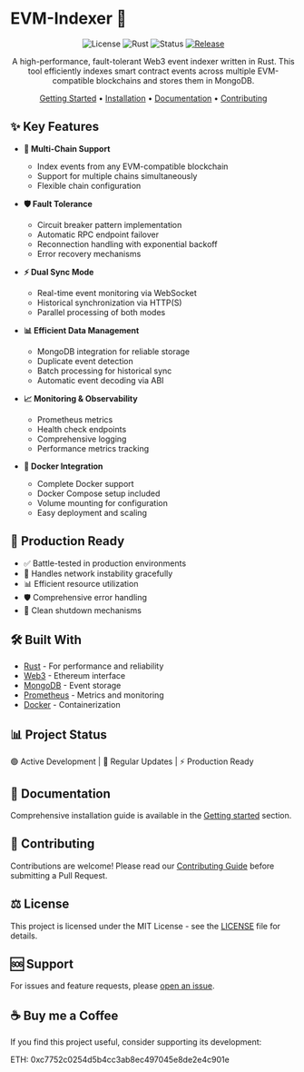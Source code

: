 # EVM-Indexer 🚀

<div align="center">

![License](https://img.shields.io/badge/license-MIT-blue.svg)
![Rust](https://img.shields.io/badge/rust-1.82+-orange.svg)
![Status](https://img.shields.io/badge/status-production_ready-green.svg)
[![Release](https://github.com/mrzigha/evm-indexer/actions/workflows/release.yml/badge.svg?branch=main)](https://github.com/mrzigha/evm-indexer/actions/workflows/release.yml)

A high-performance, fault-tolerant Web3 event indexer written in Rust. This tool efficiently indexes smart contract events across multiple EVM-compatible blockchains and stores them in MongoDB.

[Getting Started](docs/getting_started.md) •
[Installation](docs/installation/) •
[Documentation](docs/) •
[Contributing](CONTRIBUTING.md)

</div>

## ✨ Key Features

- **🔗 Multi-Chain Support**
  - Index events from any EVM-compatible blockchain
  - Support for multiple chains simultaneously
  - Flexible chain configuration

- **🛡️ Fault Tolerance**
  - Circuit breaker pattern implementation
  - Automatic RPC endpoint failover
  - Reconnection handling with exponential backoff
  - Error recovery mechanisms

- **⚡ Dual Sync Mode**
  - Real-time event monitoring via WebSocket
  - Historical synchronization via HTTP(S)
  - Parallel processing of both modes

- **📊 Efficient Data Management**
  - MongoDB integration for reliable storage
  - Duplicate event detection
  - Batch processing for historical sync
  - Automatic event decoding via ABI

- **📈 Monitoring & Observability**
  - Prometheus metrics
  - Health check endpoints
  - Comprehensive logging
  - Performance metrics tracking

- **🐳 Docker Integration**
  - Complete Docker support
  - Docker Compose setup included
  - Volume mounting for configuration
  - Easy deployment and scaling

## 🚀 Production Ready

- ✅ Battle-tested in production environments
- 🔄 Handles network instability gracefully
- 📊 Efficient resource utilization
- 🛡️ Comprehensive error handling
- 🎯 Clean shutdown mechanisms

## 🛠️ Built With

- [Rust](https://www.rust-lang.org/) - For performance and reliability
- [Web3](https://docs.rs/web3) - Ethereum interface
- [MongoDB](https://www.mongodb.com/) - Event storage
- [Prometheus](https://prometheus.io/) - Metrics and monitoring
- [Docker](https://www.docker.com/) - Containerization

## 📊 Project Status

🟢 Active Development | 🔄 Regular Updates | ⚡ Production Ready

## 📖 Documentation

Comprehensive installation guide is available in the [Getting started](./docs/getting_started.md) section.

## 🤝 Contributing

Contributions are welcome! Please read our [Contributing Guide](CONTRIBUTING.md) before submitting a Pull Request.

## ⚖️ License

This project is licensed under the MIT License - see the [LICENSE](LICENSE.md) file for details.

## 🆘 Support

For issues and feature requests, please [open an issue](https://github.com/mrzigha/evm-indexer/issues).

## ☕ Buy me a Coffee

If you find this project useful, consider supporting its development:

ETH: 0xc7752c0254d5b4cc3ab8ec497045e8de2e4c901e